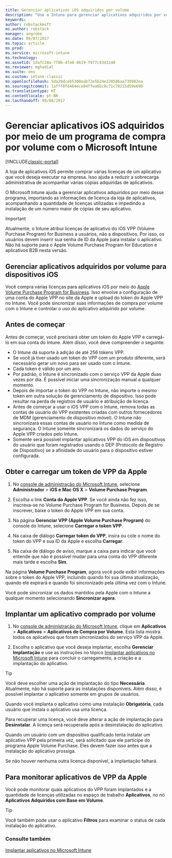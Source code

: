 ```yaml
---
title: Gerenciar aplicativos iOS adquiridos por volume
description: "Use o Intune para gerenciar aplicativos adquiridos por volume na Apple, importando as informações de licença da loja de aplicativos, acompanhando a quantidade de licenças utilizadas e impedindo a instalação de um número maior de cópias de seu aplicativo."
keywords: 
author: robstackmsft
ms.author: robstack
manager: angrobe
ms.date: 09/07/2017
ms.topic: article
ms.prod: 
ms.service: microsoft-intune
ms.technology: 
ms.assetid: 1dafc28a-7f8b-4fe0-8619-f977c93d1140
ms.reviewer: mghadial
ms.suite: ems
ms.custom: intune-classic
ms.openlocfilehash: 5da29dceb5308eab72e5b24e220586aa739982ea
ms.sourcegitcommit: 1afff0fd464ece84ffea6bc0c71c78215d59e696
ms.translationtype: HT
ms.contentlocale: pt-BR
ms.lasthandoff: 09/08/2017
---
```

# <a name="manage-ios-apps-you-purchased-through-a-volume-purchase-program-with-microsoft-intune"></a>Gerenciar aplicativos iOS adquiridos por meio de um programa de compra por volume com o Microsoft Intune

[!INCLUDE[classic-portal](../includes/classic-portal.md)]

A loja de aplicativos iOS permite comprar várias licenças de um aplicativo que você deseja executar na empresa. Isso ajuda a reduzir a sobrecarga administrativa de acompanhar várias cópias adquiridas de aplicativos.

O Microsoft Intune ajuda a gerenciar aplicativos adquiridos por meio desse programa, importando as informações de licença da loja de aplicativos, acompanhando a quantidade de licenças utilizadas e impedindo a instalação de um número maior de cópias de seu aplicativo.

> [!Important]
> Atualmente, o Intune atribui licenças de aplicativo do iOS VPP (Volume Purchase Program) for Business a usuários, não a dispositivos. Por isso, os usuários devem inserir sua senha de ID da Apple para instalar o aplicativo.
> Não há suporte para o Apple Volume Purchase Program for Education e aplicativos B2B nesta versão.

## <a name="manage-volume-purchased-apps-for-ios-devices"></a>Gerenciar aplicativos adquiridos por volume para dispositivos iOS
Você compra várias licenças para aplicativos iOS por meio do [Apple Volume Purchase Program for Business](http://www.apple.com/business/vpp/). Isso envolve a configuração de uma conta do Apple VPP no site da Apple e upload do token do Apple VPP no Intune.  Você pode sincronizar suas informações de compra por volume com o Intune e controlar o uso do aplicativo adquirido por volume.

## <a name="before-you-start"></a>Antes de começar
Antes de começar, você precisará obter um token do Apple VPP e carregá-lo em sua conta do Intune. Além disso, você deve compreender o seguinte:

* O Intune dá suporte à adição de até 256 tokens VPP.
* Se você já tiver usado um token do VPP com um produto diferente, será necessário gerar um novo para ser usado com o Intune.
* Cada token é válido por um ano.
* Por padrão, o Intune é sincronizado com o serviço VPP da Apple duas vezes por dia. É possível iniciar uma sincronização manual a qualquer momento.
* Depois de importar o token do VPP no Intune, não importe o mesmo token em outra solução de gerenciamento de dispositivo. Isso pode resultar na perda de registros de usuário e atribuição de licença.
* Antes de começar a usar o iOS VPP com o Intune, remova todas as contas de usuário do VPP existentes criadas com outros fornecedores de MDM (gerenciamento de dispositivo móvel). O Intune não sincronizará essas contas de usuário no Intune como medida de segurança. O Intune somente sincronizará os dados do serviço do Apple VPP criados pelo Intune.
* Somente será possível implantar aplicativos VPP do iOS em dispositivos do usuário que foram registrados usando o DEP (Protocolo de Registro de Dispositivo) se a afinidade do usuário para o dispositivo estiver configurada.

## <a name="to-get-and-upload-an-apple-vpp-token"></a>Obter e carregar um token de VPP da Apple

1.  No [console de administração do Microsoft Intune](https://manage.microsoft.com), selecione **Administrador** &gt; **iOS e Mac OS X** &gt;  **Volume Purchase Program**.

2.  Escolha o link **Conta do Apple VPP**. Se você ainda não fez isso, inscreva-se no Volume Purchase Program for Business. Depois de se inscrever, baixe o token do Apple VPP em sua conta.

3.  Na página **Gerenciar VPP (Apple Volume Purchase Program)** do console do Intune, selecione **Carregar o token VPP**.

4.  Na caixa de diálogo **Carregar token do VPP**, insira ou cole o nome do token do VPP e sua ID da Apple e escolha **Carregar**.

5.  Na caixa de diálogo de aviso, marque a caixa para indicar que você entende que não é possível mudar para uma conta do VPP diferente mais tarde e escolha **Sim**.

Na página **Volume Purchase Program**, agora você pode exibir informações sobre o token do Apple VPP, incluindo quando foi sua última atualização, quando ele expirará e quando foi sincronizado pela última vez com o Intune.

Você pode sincronizar os dados mantidos pela Apple com o Intune a qualquer momento selecionando **Sincronizar agora**.

## <a name="to-deploy-a-volume-purchased-app"></a>Implantar um aplicativo comprado por volume

1.  No [console de administração do Microsoft Intune](https://manage.microsoft.com), clique em **Aplicativos** &gt; **Aplicativos** &gt; **Aplicativos de Compra por Volume**. Esta lista mostra todos os aplicativos que foram sincronizados do serviço VPP da Apple.

2.  Escolha o aplicativo que você deseja implantar, escolha **Gerenciar Implantação** e use as instruções no tópico [Implantar aplicativos no Microsoft Intune](deploy-apps-in-microsoft-intune.md) para concluir o carregamento, a criação e a implantação do aplicativo.

> [!TIP]
> Você deve escolher uma ação de implantação do tipo **Necessária**. Atualmente, não há suporte para as instalações disponíveis. Além disso, é possível implantar o aplicativo somente em grupos de usuários.

Quando você implanta o aplicativo como uma instalação **Obrigatória**, cada usuário que instala o aplicativo usa uma licença.

Para recuperar uma licença, você deve alterar a ação de implantação para **Desinstalar**. A licença será recuperada após a desinstalação do aplicativo.

Quando um usuário com um dispositivo qualificado tenta instalar um aplicativo VPP pela primeira vez, será solicitado que ele participe do programa Apple Volume Purchase. Eles devem fazer isso antes que a instalação do aplicativo prossiga.

Se não houver nenhuma outra licença disponível, a implantação falhará.

## <a name="to-monitor-apple-vpp-apps"></a>Para monitorar aplicativos de VPP da Apple
Você pode monitorar quais aplicativos do VPP foram implantados e a quantidade de licenças utilizadas no espaço de trabalho **Aplicativos**, no nó **Aplicativos Adquiridos com Base em Volume**.

> [!TIP]
> Você também pode usar o aplicativo **Filtros** para examinar o status de cada instalação do aplicativo.

### <a name="see-also"></a>Consulte também
[Implantar aplicativos no Microsoft Intune](deploy-apps-in-microsoft-intune.md)
